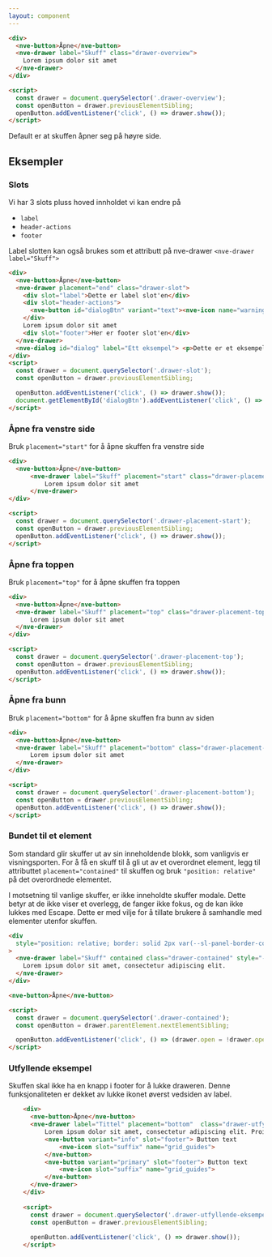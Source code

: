 ```yaml
---
layout: component
---
```


<CodeExamplePreview>

```html
<div>
  <nve-button>Åpne</nve-button>
  <nve-drawer label="Skuff" class="drawer-overview">
    Lorem ipsum dolor sit amet
  </nve-drawer>
</div>

<script>
  const drawer = document.querySelector('.drawer-overview');
  const openButton = drawer.previousElementSibling;
  openButton.addEventListener('click', () => drawer.show());
</script>
```

</CodeExamplePreview>

Default er at skuffen åpner seg på høyre side.

## Eksempler

### Slots

Vi har 3 slots pluss hoved innholdet vi kan endre på

- `label`
- `header-actions`
- `footer`

Label slotten kan også brukes som et attributt på nve-drawer `<nve-drawer label="Skuff">`

<CodeExamplePreview>

```html
<div>
  <nve-button>Åpne</nve-button>
  <nve-drawer placement="end" class="drawer-slot">
    <div slot="label">Dette er label slot'en</div>
    <div slot="header-actions">
      <nve-button id="dialogBtn" variant="text"><nve-icon name="warning"></nve-icon></nve-button>
    </div>
    Lorem ipsum dolor sit amet
    <div slot="footer">Her er footer slot'en</div>
  </nve-drawer>
  <nve-dialog id="dialog" label="Ett eksempel"> <p>Dette er et eksempel</p> </nve-dialog>
</div>
<script>
  const drawer = document.querySelector('.drawer-slot');
  const openButton = drawer.previousElementSibling;

  openButton.addEventListener('click', () => drawer.show());
  document.getElementById('dialogBtn').addEventListener('click', () => document.getElementById('dialog').show());
</script>
```

</CodeExamplePreview>

### Åpne fra venstre side

Bruk `placement="start"` for å åpne skuffen fra venstre side
<CodeExamplePreview>

```html
<div>
  <nve-button>Åpne</nve-button>
      <nve-drawer label="Skuff" placement="start" class="drawer-placement-start">
          Lorem ipsum dolor sit amet 
      </nve-drawer>
</div>

<script>
  const drawer = document.querySelector('.drawer-placement-start');
  const openButton = drawer.previousElementSibling;
  openButton.addEventListener('click', () => drawer.show());
</script>
```


</CodeExamplePreview>


### Åpne fra toppen

Bruk `placement="top"` for å åpne skuffen fra toppen
<CodeExamplePreview>

```html
<div>
  <nve-button>Åpne</nve-button>
  <nve-drawer label="Skuff" placement="top" class="drawer-placement-top">
      Lorem ipsum dolor sit amet 
  </nve-drawer>
</div>

<script>
  const drawer = document.querySelector('.drawer-placement-top');
  const openButton = drawer.previousElementSibling;
  openButton.addEventListener('click', () => drawer.show());
</script>
```

</CodeExamplePreview>

### Åpne fra bunn

Bruk `placement="bottom"` for å åpne skuffen fra bunn av siden
<CodeExamplePreview>

```html
<div>
  <nve-button>Åpne</nve-button>
  <nve-drawer label="Skuff" placement="bottom" class="drawer-placement-bottom">
      Lorem ipsum dolor sit amet 
  </nve-drawer>
</div>

<script>
  const drawer = document.querySelector('.drawer-placement-bottom');
  const openButton = drawer.previousElementSibling;
  openButton.addEventListener('click', () => drawer.show());
</script>
```

</CodeExamplePreview>

### Bundet til et element

Som standard glir skuffer ut av sin inneholdende blokk, som vanligvis er visningsporten. For å få en skuff til å gli ut av et overordnet element, legg til attributtet `placement="contained"` til skuffen og bruk `"position: relative"` på det overordnede elementet.

I motsetning til vanlige skuffer, er ikke inneholdte skuffer modale. Dette betyr at de ikke viser et overlegg, de fanger ikke fokus, og de kan ikke lukkes med Escape. Dette er med vilje for å tillate brukere å samhandle med elementer utenfor skuffen.

<CodeExamplePreview>

```html
<div
  style="position: relative; border: solid 2px var(--sl-panel-border-color); height: 300px; padding: 1rem; margin-bottom: 1rem;"
>
  <nve-drawer label="Skuff" contained class="drawer-contained" style="--size: 50%;">
    Lorem ipsum dolor sit amet, consectetur adipiscing elit.
  </nve-drawer>
</div>

<nve-button>Åpne</nve-button>

<script>
  const drawer = document.querySelector('.drawer-contained');
  const openButton = drawer.parentElement.nextElementSibling;

  openButton.addEventListener('click', () => (drawer.open = !drawer.open));
</script>
```

</CodeExamplePreview>

### Utfyllende eksempel

Skuffen skal ikke ha en knapp i footer for å lukke draweren. Denne funksjonaliteten er dekket av lukke ikonet øverst vedsiden av label.
<CodeExamplePreview>

```html
    <div>
      <nve-button>Åpne</nve-button>
      <nve-drawer label="Tittel" placement="bottom"  class="drawer-utfyllende-eksempel">
          Lorem ipsum dolor sit amet, consectetur adipiscing elit. Proin dapibus velit a est placerat, in cursus urna varius. Pellentesque vestibulum enim in velit hendrerit feugiat. Morbi dapibus est lacus, nec blandit tortor feugiat et. Nulla tempus orci eget felis tempus interdum. Maecenas quis risus et sem ullamcorper pharetra. In hac habitasse platea dictumst. Integer a risus tincidunt, posuere nisi id, interdum augue. Pellentesque sagittis vulputate orci, vitae commodo elit porta ac. In laoreet eget diam aliquet pretium. Sed vel arcu commodo, auctor ex in, accumsan nisl. Maecenas varius, magna quis dignissim porta, dolor justo ullamcorper dui, non mollis augue nunc quis mi. Quisque in porttitor ligula. Vestibulum at ullamcorper nibh. In nisi quam, scelerisque at purus sit amet, congue molestie lectus. Curabitur dapibus rutrum mauris et luctus. Nulla efficitur, erat tincidunt posuere sagittis, sem massa tempus sem, id convallis magna augue eget libero. Morbi justo quam, imperdiet at porttitor blandit, semper et lectus. Pellentesque consectetur turpis eget libero pulvinar, id vehicula lorem dignissim. Proin nec mi bibendum, sagittis sapien at, fringilla arcu. Quisque pellentesque velit lectus, in sagittis odio auctor ut. Donec faucibus, nunc a interdum faucibus, purus nisi bibendum mi, non cursus enim libero sit amet nibh. Donec feugiat justo quis odio gravida, non mattis magna vehicula. Donec sagittis tincidunt diam quis porta. Nulla feugiat, est ut pharetra tempus, nibh turpis sollicitudin lacus, et pharetra elit orci elementum diam. Sed id egestas quam, sit amet tristique lacus. Vestibulum ante ipsum primis in faucibus orci luctus et ultrices posuere cubilia curae; Mauris eget lorem tempus, maximus lacus vel, sagittis felis. Vestibulum ante ipsum primis in faucibus orci luctus et ultrices posuere cubilia curae; Integer rhoncus nisl arcu, ut interdum nunc efficitur non. Etiam semper imperdiet suscipit. Nunc vehicula scelerisque tempus. Phasellus pharetra dignissim finibus. Vestibulum suscipit tortor eget magna feugiat consequat. Pellentesque eleifend neque vel lobortis consequat. Nam tellus leo, rutrum quis nunc sed, laoreet mattis lacus. Praesent euismod libero sit amet sapien volutpat rutrum. Aenean eget tempor magna. Vestibulum quis magna in erat facilisis convallis. Cras sit amet velit quis velit vehicula malesuada pharetra et nisi. Suspendisse potenti. Sed maximus id nunc sed rutrum. Integer in sapien vitae metus ultricies tempus nec dignissim elit. Etiam posuere, quam et accumsan vehicula, massa lectus iaculis augue, nec ultrices diam turpis ac tellus. Fusce tincidunt mi et quam pulvinar, vitae scelerisque ex efficitur. Fusce vel ligula a ipsum facilisis lacinia.
          <nve-button variant="info" slot="footer"> Button text
              <nve-icon slot="suffix" name="grid_guides">
          </nve-button>
          <nve-button variant="primary" slot="footer"> Button text
              <nve-icon slot="suffix" name="grid_guides">
          </nve-button> 
      </nve-drawer>
    </div>
    
    <script>
      const drawer = document.querySelector('.drawer-utfyllende-eksempel');
      const openButton = drawer.previousElementSibling;
      
      openButton.addEventListener('click', () => drawer.show());
    </script>
```
</CodeExamplePreview>